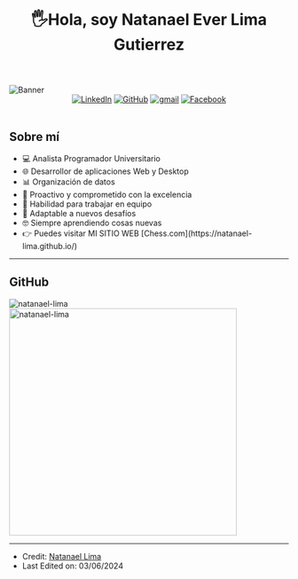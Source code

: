 <body>
    <header>
         <div align="center"><h1 align="center"> 🖐Hola, soy Natanael Ever Lima Gutierrez</h1></div>
    </header>
    <img src="https://i.postimg.cc/7YB0YSD8/banner-github.png" alt="Banner" class="banner">
    <div align=center>
        <a href="https://www.linkedin.com/in/natanael-ever-lima-gutierrez-9bb695259/"><img src="https://img.shields.io/badge/Linkedin-0077b5?style=flat&logo=linkedin" alt="LinkedIn" /></a>
        <a href="https://github.com/natanael-lima"><img src="https://img.shields.io/badge/GitHub-214A57?style=flat&logo=github&logoColor=white" alt="GitHub" /></a>
        <a href="lima73777@gmail.com"><img src="https://img.shields.io/badge/Gmail-C52943?style=flat&logo=gmail&logoColor=white" alt="gmail" /></a>
        <a href="https://www.facebook.com/natanael1999/"><img src="https://img.shields.io/badge/Facebook-1b155d?style=flat&logo=facebook&logoColor=white" alt="Facebook" /></a>
    </div>
    <div align=left>
        <br>
    <div class="container">
        <section class="about">
            <h2>Sobre mí</h2>
            <ul>
                <li>💻 Analista Programador Universitario</li>
                <li>🌐 Desarrollor de aplicaciones Web y Desktop</li>
                <li>📊 Organización de datos</li>
                <li>🚀 Proactivo y comprometido con la excelencia</li>
                <li>🤝 Habilidad para trabajar en equipo</li>
                <li>🔧 Adaptable a nuevos desafíos</li>
                <li>🤓 Siempre aprendiendo cosas nuevas</li>
                <li>👉 Puedes visitar MI SITIO WEB [Chess.com](https://natanael-lima.github.io/)  </li>
            </ul>
        </section>
    </div>
    <hr>
     <h2>GitHub</h2>
<p>
    <img align="left" src="https://github-readme-stats.vercel.app/api/top-langs?username=natanael-lima&show_icons=true&locale=en&layout=compact" alt="natanael-lima" />
</p>
<p>&nbsp;
    <img align="center" src="https://github-readme-stats.vercel.app/api?username=natanael-lima&show_icons=true&locale=en" alt="natanael-lima" width="410" />
</p>



</body>
<hr/>

* Credit: [Natanael Lima](https://github.com/natanael-lima)
* Last Edited on: 03/06/2024

